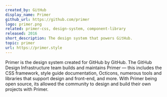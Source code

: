 ```yaml
---
created_by: GitHub
display_name: Primer
github_url: https://github.com/primer
logo: primer.png
related: primer-css, design-system, component-library
released: 2016
short_description: The design system that powers GitHub.
topic: primer
url: https://primer.style
---
```

Primer is the design system created for GitHub by GitHub. The GitHub Design Infrastructure team builds and maintains Primer — this includes the CSS framework, style guide documentation, Octicons, numerous tools and libraries that support design and front-end, and more. With Primer being open source, its allowed the community to design and build their own projects with Primer.
